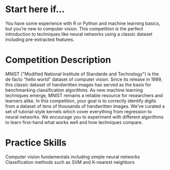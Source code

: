 
# Start here if... 
You have some experience with R or Python and machine learning basics, but you’re new to computer vision. This competition is the perfect introduction to techniques like neural networks using a classic dataset including pre-extracted features.  
# Competition Description 
MNIST ("Modified National Institute of Standards and Technology") is the de facto “hello world” dataset of computer vision. Since its release in 1999, this classic dataset of handwritten images has served as the basis for benchmarking classification algorithms. As new machine learning techniques emerge, MNIST remains a reliable resource for researchers and learners alike.  In this competition, your goal is to correctly identify digits from a dataset of tens of thousands of handwritten images. We’ve curated a set of tutorial-style kernels which cover everything from regression to neural networks. We encourage you to experiment with different algorithms to learn first-hand what works well and how techniques compare.  
# Practice Skills 
Computer vision fundamentals including simple neural networks  Classification methods such as SVM and K-nearest neighbors
